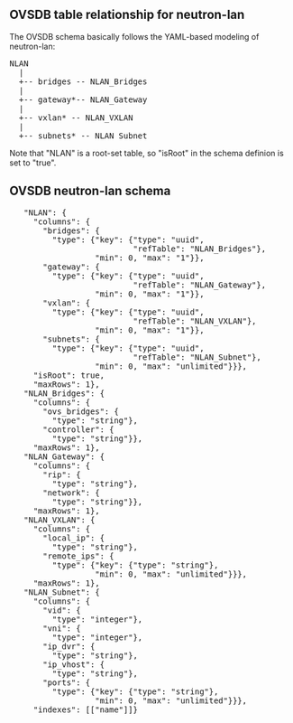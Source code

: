 OVSDB table relationship for neutron-lan
----------------------------------------

The OVSDB schema basically follows the YAML-based modeling of neutron-lan:

<pre>
NLAN
  | 
  +-- bridges -- NLAN_Bridges
  |   
  +-- gateway*-- NLAN_Gateway
  |
  +-- vxlan* -- NLAN_VXLAN
  |
  +-- subnets* -- NLAN_Subnet
</pre>

Note that "NLAN" is a root-set table, so "isRoot" in the schema definion is set to "true".

OVSDB neutron-lan schema
------------------------
<pre>
   "NLAN": {
     "columns": {
       "bridges": {
         "type": {"key": {"type": "uuid",
                          "refTable": "NLAN_Bridges"},
                  "min": 0, "max": "1"}},
       "gateway": {
         "type": {"key": {"type": "uuid",
                          "refTable": "NLAN_Gateway"},
                  "min": 0, "max": "1"}},
       "vxlan": {
         "type": {"key": {"type": "uuid",
                          "refTable": "NLAN_VXLAN"},
                  "min": 0, "max": "1"}},
       "subnets": {
         "type": {"key": {"type": "uuid",
                          "refTable": "NLAN_Subnet"},
                  "min": 0, "max": "unlimited"}}},
     "isRoot": true,
     "maxRows": 1},
   "NLAN_Bridges": {
     "columns": {
       "ovs_bridges": {
         "type": "string"},
       "controller": {
         "type": "string"}},
     "maxRows": 1},
   "NLAN_Gateway": {
     "columns": {
       "rip": {
         "type": "string"},
       "network": {
         "type": "string"}},
     "maxRows": 1},
   "NLAN_VXLAN": {
     "columns": {
       "local_ip": {
         "type": "string"},
       "remote_ips": {
         "type": {"key": {"type": "string"},
                  "min": 0, "max": "unlimited"}}},
     "maxRows": 1},
   "NLAN_Subnet": {
     "columns": {
       "vid": {
         "type": "integer"},
       "vni": {
         "type": "integer"},
       "ip_dvr": {
         "type": "string"},
       "ip_vhost": {
         "type": "string"},
       "ports": {
         "type": {"key": {"type": "string"},
                  "min": 0, "max": "unlimited"}}},
     "indexes": [["name"]]}
</pre>
     
